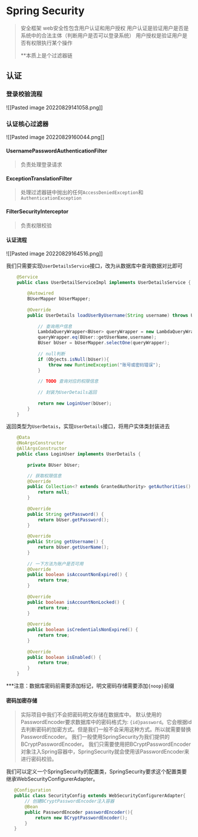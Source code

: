 # Spring Security
> 安全框架  web安全性包含用户认证和用户授权
> 用户认证是验证用户是否是系统中的合法主体（判断用户是否可以登录系统）
> 用户授权是验证用户是否有权限执行某个操作
> 
>  **本质上是个过滤器链

## 认证
### 登录校验流程
![[Pasted image 20220829141058.png]]

### 认证核心过滤器
![[Pasted image 20220829160044.png]]
#### UsernamePasswordAuthenticationFilter
> 负责处理登录请求

#### ExceptionTranslationFilter
> 处理过滤器链中抛出的任何`AccessDeniedException`和`AuthenticationException`

#### FilterSecurityInterceptor
> 负责权限校验

#### 认证流程
![[Pasted image 20220829164516.png]]

我们只需要实现`UserDetailsService`接口，改为从数据库中查询数据对比即可
```Java
	@Service  
	public class UserDetailServiceImpl implements UserDetailsService {  
	  
	    @Autowired  
	    BUserMapper bUserMapper;  
	  
	    @Override  
	    public UserDetails loadUserByUsername(String username) throws UsernameNotFoundException {  
	  
	        // 查询用户信息  
	        LambdaQueryWrapper<BUser> queryWrapper = new LambdaQueryWrapper<>();  
	        queryWrapper.eq(BUser::getUserName,username);  
	        BUser bUser = bUserMapper.selectOne(queryWrapper);  
	  
	        // null判断  
	        if (Objects.isNull(bUser)){  
	            throw new RuntimeException("账号或密码错误");  
	        }  
	  
	        // TODO 查询对应的权限信息  
	  
	        // 封装为UserDetails返回  
	  
	        return new LoginUser(bUser);  
	    }  
	}
```
返回类型为`UserDetais`，实现`UserDetails`接口，将用户实体类封装进去
```java
	@Data  
	@NoArgsConstructor  
	@AllArgsConstructor  
	public class LoginUser implements UserDetails {  
	  
	    private BUser bUser;  

		// 获取权限信息
	    @Override  
	    public Collection<? extends GrantedAuthority> getAuthorities() {  
	        return null;  
	    }  
	  
	    @Override  
	    public String getPassword() {  
	        return bUser.getPassword();  
	    }  
	  
	    @Override  
	    public String getUsername() {  
	        return bUser.getUserName();  
	    }  
		
	    // 一下方法为账户是否可用
	    @Override  
	    public boolean isAccountNonExpired() {  
	        return true;  
	    }  
	  
	    @Override  
	    public boolean isAccountNonLocked() {  
	        return true;  
	    }  
	  
	    @Override  
	    public boolean isCredentialsNonExpired() {  
	        return true;  
	    }  
	  
	    @Override  
	    public boolean isEnabled() {  
	        return true;  
	    }  
	}
```

***注意：数据库密码前需要添加标记，明文密码存储需要添加`{noop}`前缀

#### 密码加密存储
>实际项目中我们不会把密码明文存储在数据库中。
>默认使用的PasswordEncoder要求数据库中的密码格式为: `{id}password`。它会根据id去判断密码的加密方式。但是我们一般不会采用这种方式。所以就需要替换PasswordEncoder。
>我们一般使用SpringSecurity为我们提供的BCryptPasswordEncoder。
>我们只需要使用把BCryptPasswordEncoder对象注入Spring容器中，SpringSecurity就会使用该PasswordEncoder来进行密码校验。

我们可以定义一个SpringSecurity的配置类，SpringSecurity要求这个配置类要继承WebSecurityConfigurerAdapter。
 ```java
	@Configuration  
	public class SecurityConfig extends WebSecurityConfigurerAdapter{  
	    // 创建BCryptPasswordEncoder注入容器
	    @Bean  
	    public PasswordEncoder passwordEncoder(){  
	        return new BCryptPasswordEncoder();  
	    }  
	}
```
